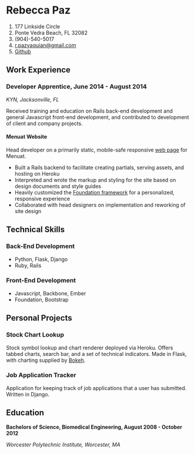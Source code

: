 # Rebecca Paz

1. 177 Linkside Circle
2. Ponte Vedra Beach, FL 32082
3. (904)-540-5017
4. r.pazyaquian@gmail.com
5. [Github](https://github.com/rpazyaquian)

## Work Experience

### Developer Apprentice, June 2014 - August 2014

*KYN, Jacksonville, FL*

Received training and education on Rails back-end development and general Javascript front-end development, and contributed to development of client and company projects.

#### Menuat Website

Head developer on a primarily static, mobile-safe responsive [web page](http://www.menuat.com) for Menuat.

* Built a Rails backend to facilitate creating partials, serving assets, and hosting on Heroku
* Interpreted and wrote the markup and styling for the site based on design documents and style guides
* Heavily customized the [Foundation framework](http://foundation.zurb.com/) for a personalized, responsive experience
* Collaborated with head designers on implementation and reworking of site design

## Technical Skills

### Back-End Development

* Python, Flask, Django
* Ruby, Rails

### Front-End Development
* Javascript, Backbone, Ember
* Foundation, Bootstrap

## Personal Projects

### Stock Chart Lookup 

Stock symbol lookup and chart renderer deployed via Heroku. Offers tabbed charts, search bar, and a set of technical indicators. Made in Flask, with charting supplied by [Bokeh](http://bokeh.pydata.org/).

### Job Application Tracker

Application for keeping track of job applications that a user has submitted. Written in Django.

## Education

**Bachelors of Science, Biomedical Engineering, August 2008 - October 2012**

*Worcester Polytechnic Institute, Worcester, MA*

